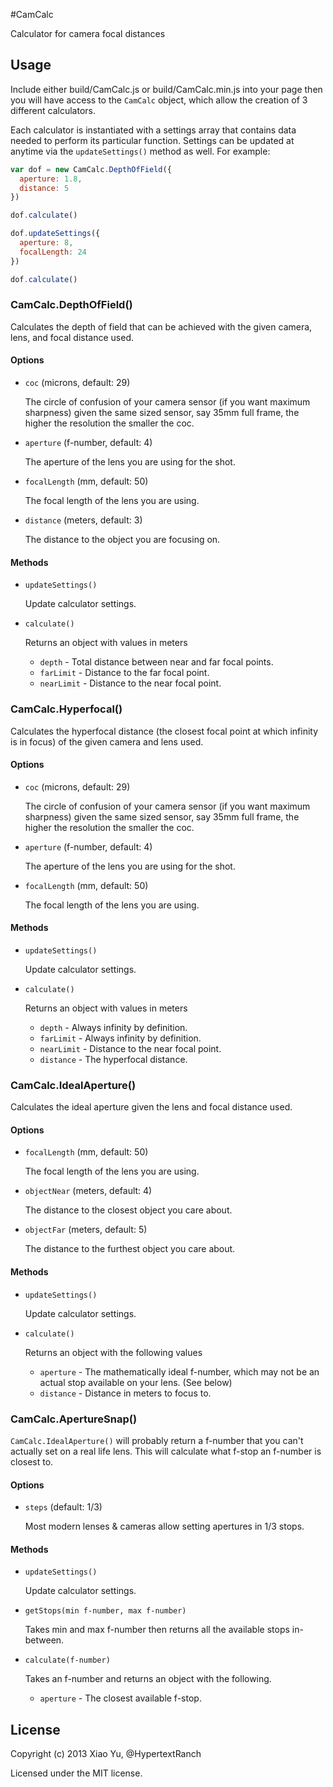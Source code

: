 #CamCalc

Calculator for camera focal distances

## Usage

Include either build/CamCalc.js or build/CamCalc.min.js into your page then you will have access to the `CamCalc` object, which allow the creation of 3 different calculators.

Each calculator is instantiated with a settings array that contains data needed to perform its particular function. Settings can be updated at anytime via the `updateSettings()` method as well. For example:

```js
var dof = new CamCalc.DepthOfField({
  aperture: 1.8,
  distance: 5
})

dof.calculate()

dof.updateSettings({
  aperture: 8,
  focalLength: 24
})

dof.calculate()
```

### CamCalc.DepthOfField()

Calculates the depth of field that can be achieved with the given camera, lens, and focal distance used.

#### Options

* `coc` (microns, default: 29)

  The circle of confusion of your camera sensor (if you want maximum sharpness) given the same sized sensor, say 35mm full frame, the higher the resolution the smaller the coc.

* `aperture` (f-number, default: 4)

  The aperture of the lens you are using for the shot.

* `focalLength` (mm, default: 50)

  The focal length of the lens you are using.

* `distance` (meters, default: 3)

  The distance to the object you are focusing on.

#### Methods

* `updateSettings()`

  Update calculator settings.

* `calculate()`

  Returns an object with values in meters
  * `depth` - Total distance between near and far focal points.
  * `farLimit` - Distance to the far focal point.
  * `nearLimit` - Distance to the near focal point.

### CamCalc.Hyperfocal()

Calculates the hyperfocal distance (the closest focal point at which infinity is in focus) of the given camera and lens used.

#### Options

* `coc` (microns, default: 29)

  The circle of confusion of your camera sensor (if you want maximum sharpness) given the same sized sensor, say 35mm full frame, the higher the resolution the smaller the coc.

* `aperture` (f-number, default: 4)

  The aperture of the lens you are using for the shot.

* `focalLength` (mm, default: 50)

  The focal length of the lens you are using.

#### Methods

* `updateSettings()`

  Update calculator settings.

* `calculate()`

  Returns an object with values in meters
  * `depth` - Always infinity by definition.
  * `farLimit` - Always infinity by definition.
  * `nearLimit` - Distance to the near focal point.
  * `distance` - The hyperfocal distance.

### CamCalc.IdealAperture()

Calculates the ideal aperture given the lens and focal distance used.

#### Options

* `focalLength` (mm, default: 50)

  The focal length of the lens you are using.

* `objectNear` (meters, default: 4)

  The distance to the closest object you care about.

* `objectFar` (meters, default: 5)

  The distance to the furthest object you care about.

#### Methods

* `updateSettings()`

  Update calculator settings.

* `calculate()`

  Returns an object with the following values
  * `aperture` - The mathematically ideal f-number, which may not be an actual stop available on your lens. (See below)
  * `distance` - Distance in meters to focus to.

### CamCalc.ApertureSnap()

`CamCalc.IdealAperture()` will probably return a f-number that you can't actually set on a real life lens. This will calculate what f-stop an f-number is closest to.

#### Options

* `steps` (default: 1/3)

  Most modern lenses & cameras allow setting apertures in 1/3 stops.

#### Methods

* `updateSettings()`

  Update calculator settings.

* `getStops(min f-number, max f-number)`

  Takes min and max f-number then returns all the available stops in-between.

* `calculate(f-number)`

  Takes an f-number and returns an object with the following.
  * `aperture` - The closest available f-stop.

## License

Copyright (c) 2013 Xiao Yu, @HypertextRanch

Licensed under the MIT license.
